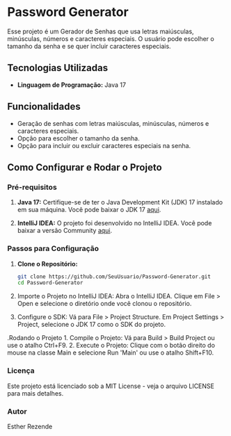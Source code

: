 # Password Generator

Esse projeto é um Gerador de Senhas que usa letras maiúsculas, minúsculas, números e caracteres especiais. O usuário pode escolher o tamanho da senha e se quer incluir caracteres especiais.

## Tecnologias Utilizadas

- **Linguagem de Programação:** Java 17

## Funcionalidades

- Geração de senhas com letras maiúsculas, minúsculas, números e caracteres especiais.
- Opção para escolher o tamanho da senha.
- Opção para incluir ou excluir caracteres especiais na senha.

## Como Configurar e Rodar o Projeto

### Pré-requisitos

1. **Java 17:** Certifique-se de ter o Java Development Kit (JDK) 17 instalado em sua máquina. Você pode baixar o JDK 17 [aqui](https://www.oracle.com/java/technologies/javase-jdk17-downloads.html).

2. **IntelliJ IDEA:** O projeto foi desenvolvido no IntelliJ IDEA. Você pode baixar a versão Community [aqui](https://www.jetbrains.com/idea/download/).

### Passos para Configuração

1. **Clone o Repositório:**
   ```sh
   git clone https://github.com/SeuUsuario/Password-Generator.git
   cd Password-Generator

2. Importe o Projeto no IntelliJ IDEA:
   Abra o IntelliJ IDEA.
   Clique em File > Open e selecione o diretório onde você clonou o repositório.

3. Configure o SDK:
   Vá para File > Project Structure.
   Em Project Settings > Project, selecione o JDK 17 como o SDK do projeto.

.Rodando o Projeto
    1. Compile o Projeto:
          Vá para Build > Build Project ou use o atalho Ctrl+F9.
    2. Execute o Projeto:
          Clique com o botão direito do mouse na classe Main e selecione Run 'Main' ou use o atalho Shift+F10.

### Licença
Este projeto está licenciado sob a MIT License - veja o arquivo LICENSE para mais detalhes.

###  Autor
   Esther Rezende